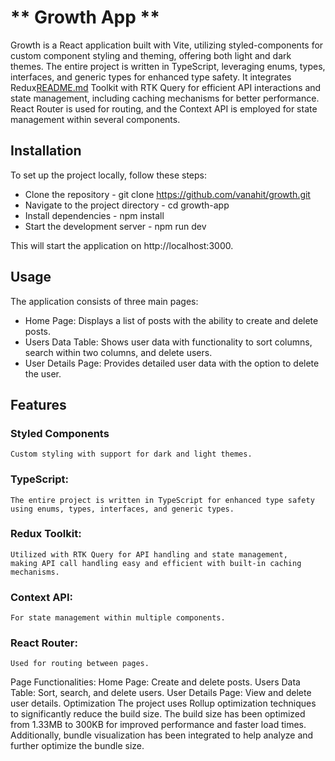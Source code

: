 
# ** Growth App **

Growth is a React application built with Vite, utilizing styled-components for custom component styling and theming, 
offering both light and dark themes. The entire project is written in TypeScript, leveraging enums, types, interfaces,
and generic types for enhanced type safety. It integrates Redux[README.md](..%2F..%2FDownloads%2FREADME.md) Toolkit with RTK Query for efficient API interactions and state management,
including caching mechanisms for better performance. 
React Router is used for routing, and the Context API is employed for state management within several components.

## Installation

To set up the project locally, follow these steps:

* Clone the repository - git clone https://github.com/vanahit/growth.git
* Navigate to the project directory - cd growth-app
* Install dependencies - npm install
* Start the development server - npm run dev

This will start the application on http://localhost:3000.


## Usage

The application consists of three main pages:

* Home Page: Displays a list of posts with the ability to create and delete posts.
* Users Data Table: Shows user data with functionality to sort columns, search within two columns, and delete users.
* User Details Page: Provides detailed user data with the option to delete the user.

## Features

### Styled Components

    Custom styling with support for dark and light themes.

### TypeScript:

    The entire project is written in TypeScript for enhanced type safety using enums, types, interfaces, and generic types.

### Redux Toolkit:

    Utilized with RTK Query for API handling and state management, 
    making API call handling easy and efficient with built-in caching mechanisms.

### Context API: 

    For state management within multiple components.

### React Router:

    Used for routing between pages.


Page Functionalities:
Home Page: Create and delete posts.
Users Data Table: Sort, search, and delete users.
User Details Page: View and delete user details.
Optimization
The project uses Rollup optimization techniques to significantly reduce the build size. The build size has been optimized from 1.33MB to 300KB for improved performance and faster load times. Additionally, bundle visualization has been integrated to help analyze and further optimize the bundle size.